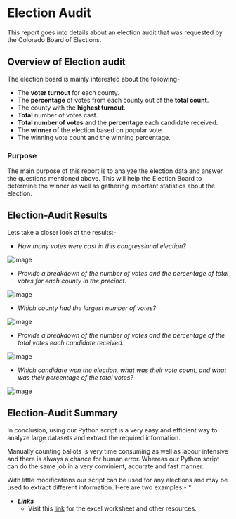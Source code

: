# Election Audit
This report goes into details about an election audit that was requested by the Colorado Board of Elections.

## Overview of Election audit
The election board is mainly interested about the following-
* The **voter turnout** for each county.
* The **percentage** of votes from each county out of the **total count**.
* The county with the **highest turnout**.
* **Total** number of votes cast.
* **Total number of votes** and the **percentage** each candidate received.
* The **winner** of the election based on popular vote.
* The winning vote count and the winning percentage.

### Purpose
The main purpose of this report is to analyze the election data and answer the questions mentioned above. This will help the Election Board to determine the winner as well as gathering important statistics about the election.

## Election-Audit Results
Lets take a closer look at the results:-
* _How many votes were cast in this congressional election?_

![image](https://user-images.githubusercontent.com/93144225/142713458-19c89e27-e652-4709-9dbd-af8ef0dfacab.png)

* _Provide a breakdown of the number of votes and the percentage of total votes for each county in the precinct._

![image](https://user-images.githubusercontent.com/93144225/142713492-21483446-fac2-40d5-bec7-79a735176825.png)

* _Which county had the largest number of votes?_

![image](https://user-images.githubusercontent.com/93144225/142713509-b3d57aa3-fc1f-471b-98c9-df6e8449ff93.png)

* _Provide a breakdown of the number of votes and the percentage of the total votes each candidate received._

![image](https://user-images.githubusercontent.com/93144225/142713538-2c991d01-cad4-4da0-9b6b-2a3369d0ee63.png)

* _Which candidate won the election, what was their vote count, and what was their percentage of the total votes?_

![image](https://user-images.githubusercontent.com/93144225/142713555-fe11722f-11b9-42f6-9fdc-d5638bf113d4.png)

## Election-Audit Summary
In conclusion, using our Python script is a very easy and efficient way to analyze large datasets and extract the required information.

Manually counting ballots is very time consuming as well as labour intensive and there is always a chance for human error. Whereas our Python script can do the same job in a very convinient, accurate and fast manner. 

With little modifications our script can be used for any elections and may be used to extract different information. Here are two examples:-
*

* _**Links**_
  * Visit this [link](https://github.com/tanzimamin2/kickstarter-analysis) for the excel worksheet and other resources.
   
